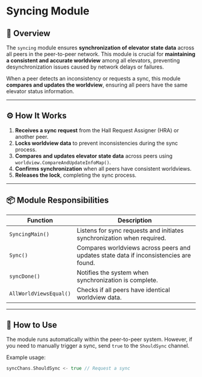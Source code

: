 # Syncing Module  

## 📌 Overview  
The `syncing` module ensures **synchronization of elevator state data** across all peers in the peer-to-peer network. This module is crucial for **maintaining a consistent and accurate worldview** among all elevators, preventing desynchronization issues caused by network delays or failures.  

When a peer detects an inconsistency or requests a sync, this module **compares and updates the worldview**, ensuring all peers have the same elevator status information.  

---

## ⚙️ **How It Works**  
1. **Receives a sync request** from the Hall Request Assigner (HRA) or another peer.  
2. **Locks worldview data** to prevent inconsistencies during the sync process.  
3. **Compares and updates elevator state data** across peers using `worldview.CompareAndUpdateInfoMap()`.  
4. **Confirms synchronization** when all peers have consistent worldviews.  
5. **Releases the lock**, completing the sync process.  

---

## 📦 **Module Responsibilities**  
| Function | Description |
|----------|-------------|
| `SyncingMain()` | Listens for sync requests and initiates synchronization when required. |
| `Sync()` | Compares worldviews across peers and updates state data if inconsistencies are found. |
| `syncDone()` | Notifies the system when synchronization is complete. |
| `AllWorldViewsEqual()` | Checks if all peers have identical worldview data. |

---

## 🔧 **How to Use**  
The module runs automatically within the peer-to-peer system. However, if you need to manually trigger a sync, send `true` to the `ShouldSync` channel.  

Example usage:  
```go
syncChans.ShouldSync <- true // Request a sync
